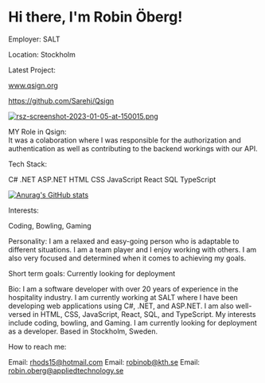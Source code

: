 # Hi there, I'm Robin Öberg!
Employer: SALT

Location: Stockholm

Latest Project:

www.qsign.org 

https://github.com/Sarehj/Qsign






   [![rsz-screenshot-2023-01-05-at-150015.png](https://i.postimg.cc/nhghP1RD/rsz-screenshot-2023-01-05-at-150015.png)](https://postimg.cc/68VK7CNW)


MY Role in Qsign:  
It was a colaboration where I was responsible for the authorization and authentication as well as contributing to the backend workings with our API. 

Tech Stack:

C#
.NET
ASP.NET
HTML
CSS
JavaScript
React
SQL
TypeScript



[![Anurag's GitHub stats](https://github-readme-stats.vercel.app/api?username=rh0ds)](https://github.com/anuraghazra/github-readme-stats) 

Interests:

Coding,
Bowling,
Gaming

Personality:
I am a relaxed and easy-going person who is adaptable to different situations. I am a team player and I enjoy working with others. I am also very focused and determined when it comes to achieving my goals.

Short term goals:
Currently looking for deployment 

Bio:
I am a software developer with over 20 years of experience in the hospitality industry. I am currently working at SALT where I have been developing web applications using C#, .NET, and ASP.NET. I am also well-versed in HTML, CSS, JavaScript, React, SQL, and TypeScript. My interests include coding, bowling, and Gaming. I am currently looking for deployment as a developer. Based in Stockholm, Sweden.

How to reach me:

Email: rhods15@hotmail.com
Email: robinob@kth.se
Email: robin.oberg@appliedtechnology.se
